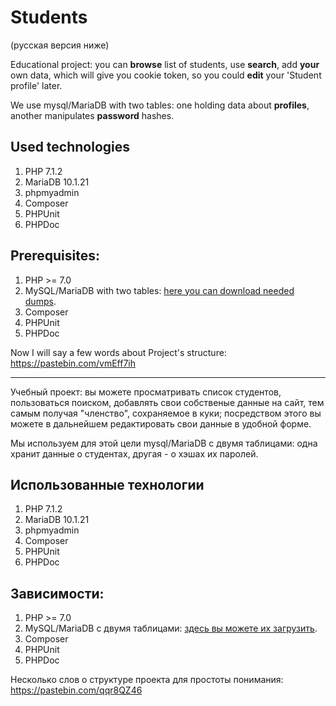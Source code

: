 # Students  

(русская версия ниже)

Educational project: you can **browse** list of students, use **search**, add **your** own data, which will give you cookie token, so you could **edit** your 'Student profile' later.

We use mysql/MariaDB with two tables: one holding data about **profiles**, another manipulates **password** hashes.

## Used technologies

1. PHP 7.1.2
2. MariaDB 10.1.21
3. phpmyadmin
4. Composer
5. PHPUnit
6. PHPDoc

## Prerequisites: 

1. PHP >= 7.0
2. MySQL/MariaDB with two tables: [here you can download needed dumps](http://zalivalka.ru/359753).
3. Composer
3. PHPUnit
4. PHPDoc 

Now I will say a few words about Project's structure: https://pastebin.com/vmEff7ih

--- 

Учебный проект: вы можете просматривать список студентов, пользоваться поиском, добавлять свои собственые данные на сайт, тем самым получая "членство", сохраняемое в куки; посредством этого вы можете в дальнейшем редактировать свои данные в удобной форме.

Мы используем для этой цели mysql/MariaDB с двумя таблицами: одна хранит данные о студентах, другая - о хэшах их паролей.

## Использованные технологии

1. PHP 7.1.2
2. MariaDB 10.1.21
3. phpmyadmin
4. Composer
5. PHPUnit
6. PHPDoc

## Зависимости: 

1. PHP >= 7.0
2. MySQL/MariaDB с двумя таблицами: [здесь вы можете их загрузить](http://zalivalka.ru/359753).
3. Composer
4. PHPUnit
5. PHPDoc

Несколько слов о структуре проекта для простоты понимания: https://pastebin.com/qqr8QZ46



